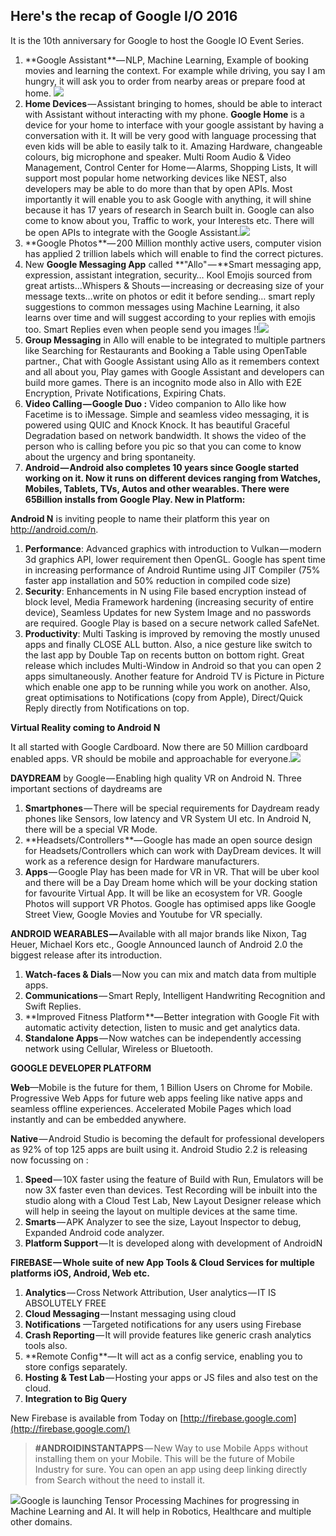 ## Here's the recap of Google I/O 2016

It is the 10th anniversary for Google to host the Google IO Event Series.

1.  **Google Assistant **— NLP, Machine Learning, Example of booking movies and learning the context. For example while driving, you say I am hungry, it will ask you to order from nearby areas or prepare food at home. ![](https://media.licdn.com/mpr/mpr/shrinknp_400_400/AAEAAQAAAAAAAAiEAAAAJGFkNzkwNWU1LWQ4YzQtNGI5MC05NDg3LWYyY2E0YThhZDA4Zg.png)
2.  **Home Devices** — Assistant bringing to homes, should be able to interact with Assistant without interacting with my phone. **Google Home** is a device for your home to interface with your google assistant by having a conversation with it. It will be very good with language processing that even kids will be able to easily talk to it. Amazing Hardware, changeable colours, big microphone and speaker. Multi Room Audio & Video Management, Control Center for Home — Alarms, Shopping Lists, It will support most popular home networking devices like NEST, also developers may be able to do more than that by open APIs. Most importantly it will enable you to ask Google with anything, it will shine because it has 17 years of research in Search built in. Google can also come to know about you, Traffic to work, your Interests etc. There will be open APIs to integrate with the Google Assistant.![](https://media.licdn.com/mpr/mpr/shrinknp_800_800/AAEAAQAAAAAAAAe2AAAAJGE3MzExM2Y3LWZjZjAtNGYzMC1iMTYxLWExN2FiZmVhMDcxOA.jpg)
3.  **Google Photos **— 200 Million monthly active users, computer vision has applied 2 trillion labels which will enable to find the correct pictures.
4.  New **Google Messaging App** called **"Allo" — **Smart messaging app, expression, assistant integration, security… Kool Emojis sourced from great artists…Whispers & Shouts — increasing or decreasing size of your message texts…write on photos or edit it before sending… smart reply suggestions to common messages using Machine Learning, it also learns over time and will suggest according to your replies with emojis too. Smart Replies even when people send you images !!![](https://media.licdn.com/mpr/mpr/shrinknp_800_800/AAEAAQAAAAAAAAlbAAAAJDE1OGZmYmZmLTJmZTktNDI4Ny1hN2U1LThhODZmYmE5MzhiMA.jpg)
5.  **Group Messaging** in Allo will enable to be integrated to multiple partners like Searching for Restaurants and Booking a Table using OpenTable partner., Chat with Google Assistant using Allo as it remembers context and all about you, Play games with Google Assistant and developers can build more games. There is an incognito mode also in Allo with E2E Encryption, Private Notifications, Expiring Chats.
6.  **Video Calling — Google Duo :** Video companion to Allo like how Facetime is to iMessage. Simple and seamless video messaging, it is powered using QUIC and Knock Knock. It has beautiful Graceful Degradation based on network bandwidth. It shows the video of the person who is calling before you pic so that you can come to know about the urgency and bring spontaneity.
7.  **Android — **Android also completes 10 years since Google started working on it. Now it runs on different devices ranging from Watches, Mobiles, Tablets, TVs, Autos and other wearables. There were 65Billion installs from Google Play. New in Platform**:**

**Android N** is inviting people to name their platform this year on http://android.com/n.

1.  **Performance**: Advanced graphics with introduction to Vulkan — modern 3d graphics API, lower requirement then OpenGL. Google has spent time in increasing performance of Android Runtime using JIT Compiler (75% faster app installation and 50% reduction in compiled code size)
2.  **Security**: Enhancements in N using File based encryption instead of block level, Media Framework hardening (increasing security of entire device), Seamless Updates for new System Image and no passwords are required. Google Play is based on a secure network called SafeNet.
3.  **Productivity**: Multi Tasking is improved by removing the mostly unused apps and finally CLOSE ALL button. Also, a nice gesture like switch to the last app by Double Tap on recents button on bottom right. Great release which includes Multi-Window in Android so that you can open 2 apps simultaneously. Another feature for Android TV is Picture in Picture which enable one app to be running while you work on another. Also, great optimisations to Notifications (copy from Apple), Direct/Quick Reply directly from Notifications on top.

**Virtual Reality coming to Android N**

It all started with Google Cardboard. Now there are 50 Million cardboard enabled apps. VR should be mobile and approachable for everyone.![](https://media.licdn.com/mpr/mpr/shrinknp_800_800/AAEAAQAAAAAAAAcsAAAAJGMzNzNiMTk3LTkyNDctNGY3My05ZWQxLWY2ZDBjMmViZDdkNw.jpg)

**DAYDREAM** by Google — Enabling high quality VR on Android N. Three important sections of daydreams are

1.  **Smartphones** — There will be special requirements for Daydream ready phones like Sensors, low latency and VR System UI etc. In Android N, there will be a special VR Mode.
2.  **Headsets/Controllers **— Google has made an open source design for Headsets/Controllers which can work with DayDream devices. It will work as a reference design for Hardware manufacturers.
3.  **Apps** — Google Play has been made for VR in VR. That will be uber kool and there will be a Day Dream home which will be your docking station for favourite Virtual App. It will be like an ecosystem for VR. Google Photos will support VR Photos. Google has optimised apps like Google Street View, Google Movies and Youtube for VR specially.

**ANDROID WEARABLES —** Available with all major brands like Nixon, Tag Heuer, Michael Kors etc., Google Announced launch of Android 2.0 the biggest release after its introduction.

1.  **Watch-faces & Dials** — Now you can mix and match data from multiple apps.
2.  **Communications** — Smart Reply, Intelligent Handwriting Recognition and Swift Replies.
3.  **Improved Fitness Platform **— Better integration with Google Fit with automatic activity detection, listen to music and get analytics data.
4.  **Standalone Apps** — Now watches can be independently accessing network using Cellular, Wireless or Bluetooth.

**GOOGLE DEVELOPER PLATFORM**

**Web**—Mobile is the future for them, 1 Billion Users on Chrome for Mobile. Progressive Web Apps for future web apps feeling like native apps and seamless offline experiences. Accelerated Mobile Pages which load instantly and can be embedded anywhere.

**Native** — Android Studio is becoming the default for professional developers as 92% of top 125 apps are built using it. Android Studio 2.2 is releasing now focussing on :

1.  **Speed** — 10X faster using the feature of Build with Run, Emulators will be now 3X faster even than devices. Test Recording will be inbuilt into the studio along with a Cloud Test Lab, New Layout Designer release which will help in seeing the layout on multiple devices at the same time.
2.  **Smarts** — APK Analyzer to see the size, Layout Inspector to debug, Expanded Android code analyzer.
3.  **Platform Support** — It is developed along with development of AndroidN

**FIREBASE — Whole suite of new App Tools & Cloud Services for multiple platforms iOS, Android, Web etc.**

1.  **Analytics** — Cross Network Attribution, User analytics — IT IS ABSOLUTELY FREE
2.  **Cloud Messaging** — Instant messaging using cloud
3.  **Notifications** —Targeted notifications for any users using Firebase
4.  **Crash Reporting** — It will provide features like generic crash analytics tools also.
5.  **Remote Config **— It will act as a config service, enabling you to store configs separately.
6.  **Hosting & Test Lab** — Hosting your apps or JS files and also test on the cloud.
7.  **Integration to Big Query**

New Firebase is available from Today on [http://firebase.google.com](http://firebase.google.com/)

> **#ANDROIDINSTANTAPPS** — New Way to use Mobile Apps without installing them on your Mobile. This will be the future of Mobile Industry for sure. You can open an app using deep linking directly from Search without the need to install it.

![](https://media.licdn.com/mpr/mpr/shrinknp_800_800/AAEAAQAAAAAAAAfrAAAAJDc1YmY3ZGE2LWUwZDgtNGE3OC05ODEzLTU3NWYwMmNmNWRiNg.jpg)Google is launching Tensor Processing Machines for progressing in Machine Learning and AI. It will help in Robotics, Healthcare and multiple other domains.